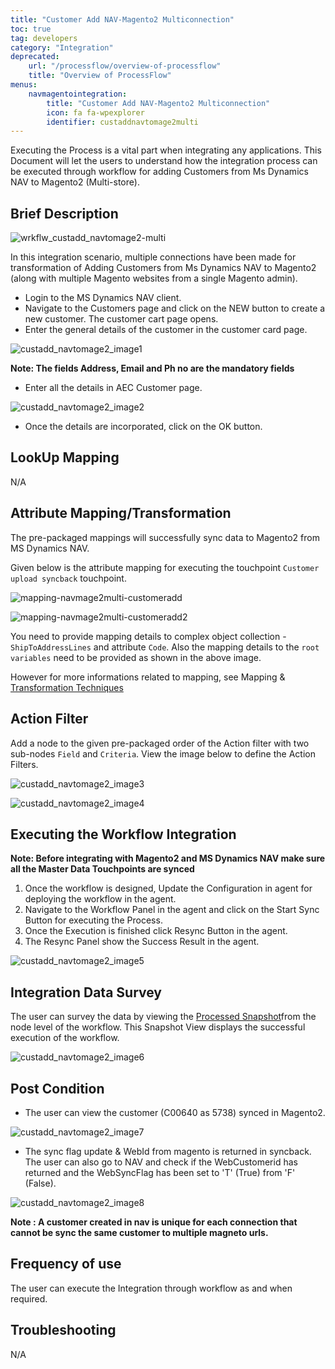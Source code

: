 ```yaml
---
title: "Customer Add NAV-Magento2 Multiconnection"
toc: true
tag: developers
category: "Integration"
deprecated: 
    url: "/processflow/overview-of-processflow"
    title: "Overview of ProcessFlow"
menus: 
    navmagentointegration:
        title: "Customer Add NAV-Magento2 Multiconnection"
        icon: fa fa-wpexplorer
        identifier: custaddnavtomage2multi
---
```


Executing the Process is a vital part when integrating any applications. This Document will let the users to understand how the integration process can be executed through workflow for adding Customers
from Ms Dynamics NAV to Magento2 (Multi-store).

## Brief Description

![wrkflw_custadd_navtomage2-multi](/staticfiles/integration/media/wrkflw_custadd_navtomage2-multi.png)  

In this integration scenario, multiple connections have been made for transformation of Adding Customers from  Ms Dynamics NAV to Magento2 (along with multiple Magento websites from a single Magento admin). 
* Login to the MS Dynamics NAV client.
* Navigate to the Customers page and click on the NEW button to create a new customer. The customer cart page opens.
* Enter the general details of the customer in the customer card page.

![custadd_navtomage2_image1](/staticfiles/integration/media/custadd_navtomage2_image1.png)  

**Note: The fields Address, Email and Ph no are the mandatory fields**

* Enter all the details in AEC Customer page.

![custadd_navtomage2_image2](/staticfiles/integration/media/custadd_navtomage2_image2.png)  

 * Once the details are incorporated, click on the OK button.

## LookUp Mapping

N/A

## Attribute Mapping/Transformation

The pre-packaged mappings will successfully sync data to Magento2 from MS Dynamics NAV. 

Given below is the attribute mapping for executing the touchpoint `Customer upload syncback` touchpoint.

![mapping-navmage2multi-customeradd](/staticfiles/integration/media/mapping-navmage2multi-customeradd.png)

![mapping-navmage2multi-customeradd2](/staticfiles/integration/media/mapping-navmage2multi-customeradd2.png)

You need to provide mapping details to complex object collection - `ShipToAddressLines` and attribute `Code`. Also the 
mapping details to the `root variables` need to be provided as shown in the above image.

However for more informations 
related to mapping, see Mapping & [Transformation Techniques](/transformation/steps-to-cutomize-prebuilt-mapping/)

## Action Filter

Add a node to the given pre-packaged order of the Action filter with two sub-nodes `Field` and `Criteria`.
View the image below to define the Action Filters.

![custadd_navtomage2_image3](/staticfiles/integration/media/custadd_navtomage2_image3.png)  

![custadd_navtomage2_image4](/staticfiles/integration/media/custadd_navtomage2_image4.png)  

## Executing the Workflow Integration

**Note: Before integrating with Magento2 and MS Dynamics NAV make sure all the Master Data Touchpoints are synced**

1.	Once the workflow is designed, Update the Configuration in agent for deploying the workflow in the agent.
2.	Navigate to the Workflow Panel in the agent and click on the Start Sync Button for executing the Process.
3.	Once the Execution is finished click Resync Button in the agent.
4.	The Resync Panel show the Success Result in the agent.

![custadd_navtomage2_image5](/staticfiles/integration/media/custadd_navtomage2_image5.png)

## Integration Data Survey

The user can survey the data by viewing the [Processed Snapshot](/workflow/list-of-snapshot/)from the node level of the workflow.
This Snapshot View displays the successful execution of the workflow.

![custadd_navtomage2_image6](/staticfiles/integration/media/custadd_navtomage2_image6.png) 

## Post Condition

* The user can view the customer (C00640 as 5738) synced in Magento2.

![custadd_navtomage2_image7](/staticfiles/integration/media/custadd_navtomage2_image7.png)  

* The sync flag update & WebId from magento is returned in syncback. The user can also go to NAV and check if the WebCustomerid has returned and the WebSyncFlag has been set to 'T' (True) from 'F' (False).

![custadd_navtomage2_image8](/staticfiles/integration/media/custadd_navtomage2_image8.png)  

**Note : A customer created in nav is unique for each connection that cannot be sync the same customer to multiple magneto urls.**

## Frequency of use

The user can execute the Integration through workflow as and when required.

## Troubleshooting

N/A
